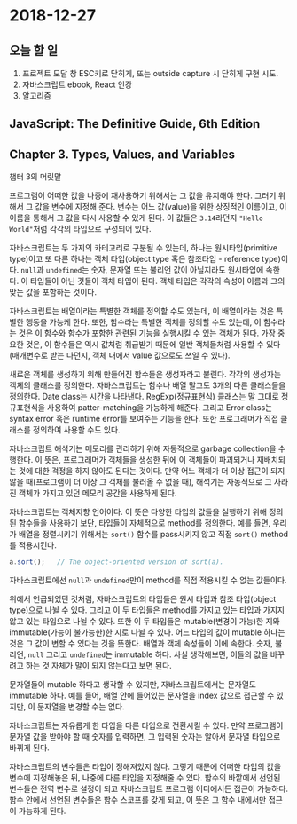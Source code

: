 # 2018-12-27

## 오늘 할 일

1. 프로젝트 모달 창 ESC키로 닫히게, 또는 outside capture 시 닫히게 구현 시도.
2. 자바스크립트 ebook, React 인강
3. 알고리즘


## JavaScript: The Definitive Guide, 6th Edition

## Chapter 3. Types, Values, and Variables

챕터 3의 머릿말

프로그램이 어떠한 값을 나중에 재사용하기 위해서는 그 값을 유지해야 한다. 그러기 위해서 그 값을 변수에 지정해 준다. 변수는 어느 값(value)을 위한 상징적인 이름이고, 이 이름을 통해서 그 값을 다시 사용할 수 있게 된다. 이 값들은 `3.14`라던지 `"Hello World"`처럼 각각의 타입으로 구성되어 있다.

자바스크립트는 두 가지의 카테고리로 구분될 수 있는데, 하나는 원시타입(primitive type)이고 또 다른 하나는 객체 타입(object type 혹은 참조타입 - reference type)이다. `null`과 `undefined`는 숫자, 문자열 또는 불리언 값이 아닐지라도 원시타입에 속한다. 이 타입들이 아닌 것들이 객체 타입이 된다. 객체 타입은 각각의 속성이 이름과 그의 맞는 값을 포함하는 것이다. 

자바스크립트는 배열이라는 특별한 객체를 정의할 수도 있는데, 이 배열이라는 것은 특별한 행동을 가능케 한다. 또한, 함수라는 특별한 객체를 정의할 수도 있는데, 이 함수라는 것은 이 함수와 함수가 포함한 관련된 기능을 실행시킬 수 있는 객체가 된다. 가장 중요한 것은, 이 함수들은 역시 값처럼 취급받기 때문에 일반 객체들처럼 사용할 수 있다(매개변수로 받는 다던지, 객체 내에서 value 값으로도 쓰일 수 있다).

새로운 객체를 생성하기 위해 만들어진 함수들은 생성자라고 불린다. 각각의 생성자는 객체의 클래스를 정의한다. 자바스크립트는 함수나 배열 말고도 3개의 다른 클래스들을 정의한다. Date class는 시간을 나타낸다. RegExp(정규표현식) 클래스는 말 그대로 정규표현식을 사용하여 patter-matching을 가능하게 해준다. 그리고 Error class는 syntax error 혹은 runtime error를 보여주는 기능을 한다. 또한 프로그래머가 직접 클래스를 정의하여 사용할 수도 있다.

자바스크립트 해석기는 메모리를 관리하기 위해 자동적으로 garbage collection을 수행한다. 이 뜻은, 프로그래머가 객체들을 생성한 뒤에 이 객체들이 파괴되거나 재배치되는 것에 대한 걱정을 하지 않아도 된다는 것이다. 만약 어느 객체가 더 이상 접근이 되지 않을 때(프로그램이 더 이상 그 객체를 불러올 수 없을 때), 해석기는 자동적으로 그 사라진 객체가 가지고 있던 메모리 공간을 사용하게 된다.

자바스크립트는 객체지향 언어이다. 이 뜻은 다양한 타입의 값들을 실행하기 위해 정의된 함수들을 사용하기 보단, 타입들이 자체적으로 method를 정의한다. 예를 들면, 우리가 배열을 정렬시키기 위해서는 `sort()` 함수를 pass시키지 않고 직접 `sort()` method를 적용시킨다.
```js
a.sort();   // The object-oriented version of sort(a).
```

자바스크립트에선 `null`과 `undefined`만이 method를 직접 적용시킬 수 없는 값들이다.

위에서 언급되었던 것처럼, 자바스크립트의 타입들은 원시 타입과 참조 타입(object type)으로 나뉠 수 있다. 그리고 이 두 타입들은 method를 가지고 있는 타입과 가지지 않고 있는 타입으로 나뉠 수 있다. 또한 이 두 타입들은 mutable(변경이 가능)한 지와 immutable(가능이 불가능한)한 지로 나뉠 수 있다. 어느 타입의 값이 mutable 하다는 것은 그 값이 변할 수 있다는 것을 뜻한다. 배열과 객체 속성들이 이에 속한다. 숫자, 불리언, `null` 그리고 `undefined`는 immutable 하다. 사실 생각해보면, 이들의 값을 바꾸려고 하는 것 자체가 말이 되지 않는다고 보면 된다.

문자열들이 mutable 하다고 생각할 수 있지만, 자바스크립트에서는 문자열도 immutable 하다. 예를 들어, 배열 안에 들어있는 문자열을 index 값으로 접근할 수 있지만, 이 문자열을 변경할 수는 없다.

자바스크립트는 자유롭게 한 타입을 다른 타입으로 전환시킬 수 있다. 만약 프로그램이 문자열 값을 받아야 할 때 숫자를 입력하면, 그 입력된 숫자는 알아서 문자열 타입으로 바뀌게 된다.

자바스크립트의 변수들은 타입이 정해져있지 않다. 그렇기 때문에 어떠한 타입의 값을 변수에 지정해놓은 뒤, 나중에 다른 타입을 지정해줄 수 있다. 함수의 바깥에서 선언된 변수들은 전역 변수로 설정이 되고 자바스크립트 프로그램 어디에서든 접근이 가능하다. 함수 안에서 선언된 변수들은 함수 스코프를 갖게 되고, 이 뜻은 그 함수 내에서만 접근이 가능하게 된다.

